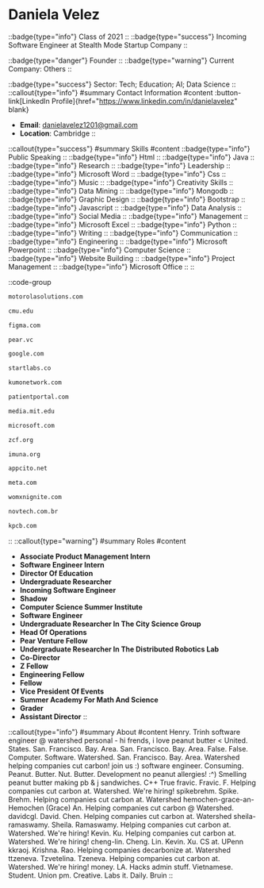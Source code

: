 # Daniela Velez
::badge{type="info"}
Class of 2021
::
::badge{type="success"}
Incoming Software Engineer at Stealth Mode Startup Company
::

::badge{type="danger"}
Founder
::
::badge{type="warning"}
Current Company: Others
::

::badge{type="success"}
Sector: Tech; Education; AI; Data Science
::
::callout{type="info"}
#summary
Contact Information
#content
:button-link[LinkedIn Profile]{href="https://www.linkedin.com/in/danielavelez" blank}
- **Email**: danielavelez1201@gmail.com
- **Location**: Cambridge
::

::callout{type="success"}
#summary
Skills
#content
::badge{type="info"}
Public Speaking
::
::badge{type="info"}
Html
::
::badge{type="info"}
Java
::
::badge{type="info"}
Research
::
::badge{type="info"}
Leadership
::
::badge{type="info"}
Microsoft Word
::
::badge{type="info"}
Css
::
::badge{type="info"}
Music
::
::badge{type="info"}
Creativity Skills
::
::badge{type="info"}
Data Mining
::
::badge{type="info"}
Mongodb
::
::badge{type="info"}
Graphic Design
::
::badge{type="info"}
Bootstrap
::
::badge{type="info"}
Javascript
::
::badge{type="info"}
Data Analysis
::
::badge{type="info"}
Social Media
::
::badge{type="info"}
Management
::
::badge{type="info"}
Microsoft Excel
::
::badge{type="info"}
Python
::
::badge{type="info"}
Writing
::
::badge{type="info"}
Communication
::
::badge{type="info"}
Engineering
::
::badge{type="info"}
Microsoft Powerpoint
::
::badge{type="info"}
Computer Science
::
::badge{type="info"}
Website Building
::
::badge{type="info"}
Project Management
::
::badge{type="info"}
Microsoft Office
::
::

::code-group
```bash [Motorola Solutions]
motorolasolutions.com
```
```bash [Carnegie Mellon University]
cmu.edu
```
```bash [Figma]
figma.com
```
```bash [Pear VC]
pear.vc
```
```bash [Google]
google.com
```
```bash [StartLabs]
startlabs.co
```
```bash [Kumo]
kumonetwork.com
```
```bash [Patient Portal Technologies]
patientportal.com
```
```bash [MIT Media Lab]
media.mit.edu
```
```bash [Microsoft]
microsoft.com
```
```bash [Zoe Christian Fellowship of Whittier]
zcf.org
```
```bash [IMUNA]
imuna.org
```
```bash [Stealth Mode Startup Company]
appcito.net
```
```bash [Meta]
meta.com
```
```bash [Womxn Ignite]
womxnignite.com
```
```bash [Novtech]
novtech.com.br
```
```bash [Kleiner Perkins Caufield & Byers]
kpcb.com
```
::
::callout{type="warning"}
#summary
Roles
#content
- **Associate Product Management Intern**
- **Software Engineer Intern**
- **Director Of Education**
- **Undergraduate Researcher**
- **Incoming Software Engineer**
- **Shadow**
- **Computer Science Summer Institute**
- **Software Engineer**
- **Undergraduate Researcher In The City Science Group**
- **Head Of Operations**
- **Pear Venture Fellow**
- **Undergraduate Researcher In The Distributed Robotics Lab**
- **Co-Director**
- **Z Fellow**
- **Engineering Fellow**
- **Fellow**
- **Vice President Of Events**
- **Summer Academy For Math And Science**
- **Grader**
- **Assistant Director**
::

::callout{type="info"}
#summary
About
#content
Henry. Trinh software engineer @ watershed personal - hi frends, i love peanut butter < United. States. San. Francisco. Bay. Area. San. Francisco. Bay. Area. False. False. Computer. Software. Watershed. San. Francisco. Bay. Area. Watershed helping companies cut carbon! join us :) software engineer. Consuming. Peanut. Butter. Nut. Butter. Development no peanut allergies! :^) Smelling peanut butter making pb & j sandwiches. C++ True fravic. Fravic. F. Helping companies cut carbon at. Watershed. We're hiring! spikebrehm. Spike. Brehm. Helping companies cut carbon at. Watershed hemochen-grace-an- Hemochen (Grace) An. Helping companies cut carbon @ Watershed. davidcgl. David. Chen. Helping companies cut carbon at. Watershed sheila-ramaswamy. Sheila. Ramaswamy. Helping companies cut carbon at. Watershed. We're hiring! Kevin. Ku. Helping companies cut carbon at. Watershed. We're hiring! cheng-lin. Cheng. Lin. Kevin. Xu. CS at. UPenn kkraoj. Krishna. Rao. Helping companies decarbonize at. Watershed ttzeneva. Tzvetelina. Tzeneva. Helping companies cut carbon at. Watershed. We're hiring! money. LA. Hacks admin stuff. Vietnamese. Student. Union pm. Creative. Labs it. Daily. Bruin
::
